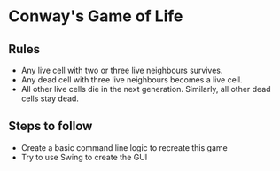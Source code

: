# Conway's Game of Life

## Rules

-   Any live cell with two or three live neighbours survives.
-   Any dead cell with three live neighbours becomes a live cell.
-   All other live cells die in the next generation. Similarly, all other dead cells stay dead.

## Steps to follow

-   Create a basic command line logic to recreate this game
-   Try to use Swing to create the GUI
